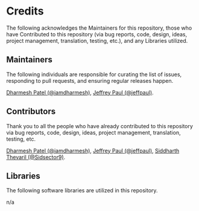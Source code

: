 # Credits

The following acknowledges the Maintainers for this repository, those who have Contributed to this repository (via bug reports, code, design, ideas, project management, translation, testing, etc.), and any Libraries utilized.

## Maintainers

The following individuals are responsible for curating the list of issues, responding to pull requests, and ensuring regular releases happen.

[Dharmesh Patel (@iamdharmesh)](https://github.com/iamdharmesh), [Jeffrey Paul (@jeffpaul)](https://github.com/jeffpaul).

## Contributors

Thank you to all the people who have already contributed to this repository via bug reports, code, design, ideas, project management, translation, testing, etc.

[Dharmesh Patel (@iamdharmesh)](https://github.com/iamdharmesh), [Jeffrey Paul (@jeffpaul)](https://github.com/jeffpaul), [Siddharth Thevaril (@Sidsector9)](https://github.com/Sidsector9).

## Libraries

The following software libraries are utilized in this repository.

n/a
